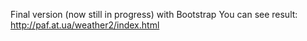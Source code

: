 Final version (now still in progress) with Bootstrap
You can see result: http://paf.at.ua/weather2/index.html
